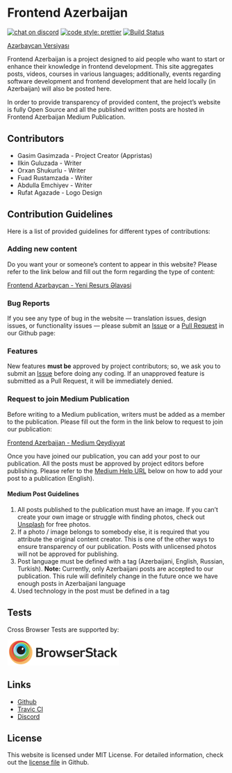 # Frontend Azerbaijan

[![chat on discord](https://img.shields.io/discord/560751881283174412.svg)](https://discord.gg/qXPdPws)
[![code style: prettier](https://img.shields.io/badge/code_style-prettier-ff69b4.svg)](https://github.com/prettier/prettier)
[![Build Status](https://travis-ci.org/appristas/frontend.az.svg?branch=master)](https://travis-ci.org/appristas/frontend.az)

[Azərbaycan Versiyası](https://frontend.az/about)

Frontend Azerbaijan is a project designed to aid people who want to start or enhance their knowledge in frontend development. This site aggregates posts, videos, courses in various languages; additionally, events regarding software development and frontend development that are held locally (in Azerbaijan) will also be posted here.

In order to provide transparency of provided content, the project’s website is fully Open Source and all the published written posts are hosted in Frontend Azerbaijan Medium Publication.

## Contributors

-   Gasim Gasimzada - Project Creator (Appristas)
-   Ilkin Guluzada - Writer
-   Orxan Shukurlu - Writer
-   Fuad Rustamzada - Writer
-   Abdulla Emchiyev - Writer
-   Rufat Agazade - Logo Design

## Contribution Guidelines

Here is a list of provided guidelines for different types of contributions:

### Adding new content

Do you want your or someone’s content to appear in this website? Please refer to the link below and fill out the form regarding the type of content:

[Frontend Azərbaycan - Yeni Resurs Əlavəsi](https://docs.google.com/forms/d/e/1FAIpQLSchkHEKzo1ptX_64LdigSYnsTscVRL_BCSVsbrXTdBZAphk-A/viewform)

### Bug Reports

If you see any type of bug in the website — translation issues, design issues, or functionality issues — please submit an [Issue](https://github.com/appristas/frontend.az/issues) or a [Pull Request](https://github.com/appristas/frontend.az/pulls) in our Github page:

### Features

New features **must be** approved by project contributors; so, we ask you to submit an [Issue](https://github.com/appristas/frontend.az/issues) before doing any coding. If an unapproved feature is submitted as a Pull Request, it will be immediately denied.

### Request to join Medium Publication

Before writing to a Medium publication, writers must be added as a member to the publication. Please fill out the form in the link below to request to join our publication:

[Frontend Azerbaijan - Medium Qeydiyyat](https://docs.google.com/forms/d/e/1FAIpQLSeQkp8PyHC2TLdmw0ngBhC6DoiTzVDC9XzRsoN89xKkyAOI2A/viewform)

Once you have joined our publication, you can add your post to our publication. All the posts must be approved by project editors before publishing. Please refer to the [Medium Help URL](https://help.medium.com/hc/en-us/articles/213904978-Add-draft-or-post-to-publication) below on how to add your post to a publication (English).

#### Medium Post Guidelines

1. All posts published to the publication must have an image. If you can’t create your own image or struggle with finding photos, check out [Unsplash](https://www.unsplash.com) for free photos.
2. If a photo / image belongs to somebody else, it is required that you attribute the original content creator. This is one of the other ways to ensure transparency of our publication. Posts with unlicensed photos will not be approved for publishing.
3. Post language must be defined with a tag (Azerbaijani, English, Russian, Turkish). **Note:** Currently, only Azerbaijani posts are accepted to our publication. This rule will definitely change in the future once we have enough posts in Azerbaijani language
4. Used technology in the post must be defined in a tag

## Tests

Cross Browser Tests are supported by:

[![Browserstack](https://raw.githubusercontent.com/appristas/frontend.az/master/static/images/browserstack.png)](https://browserstack.com)

## Links

-   [Github](https://github.com/appristas/frontend.az)
-   [Travic CI](https://travis-ci.org/appristas/frontend.az)
-   [Discord](https://discord.gg/qXPdPws)

## License

This website is licensed under MIT License. For detailed information, check out the [license file](https://github.com/appristas/frontend.az/blob/master/LICENSE) in Github.
